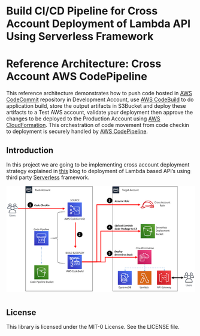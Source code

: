 # Build CI/CD Pipeline for Cross Account Deployment of Lambda API Using Serverless Framework

# Reference Architecture: Cross Account AWS CodePipeline 

This reference architecture demonstrates how to push code hosted in [AWS CodeCommit](https://aws.amazon.com/codecommit/) repository in Development Account,
use [AWS CodeBuild](https://aws.amazon.com/codebuild/) to do application build, store the output artifacts in S3Bucket and deploy these artifacts to a Test AWS account, validate your deployment then approve the changes to be deployed to the Production Account using [AWS CloudFormation](https://aws.amazon.com/cloudformation/). This orchestration of code movement from code checkin to deployment is securely handled by [AWS CodePipeline](https://aws.amazon.com/codepipeline/).

## Introduction

In this project we are going to be implementing cross account deployment strategy explained in [this](https://aws.amazon.com/blogs/devops/aws-building-a-secure-cross-account-continuous-delivery-pipeline/) blog to deployment of Lambda based API’s using third party [Serverless](https://www.serverless.com/) framework.

![](images/CrossAccountServerlessDeployment.png)

# 

## License

This library is licensed under the MIT-0 License. See the LICENSE file.

